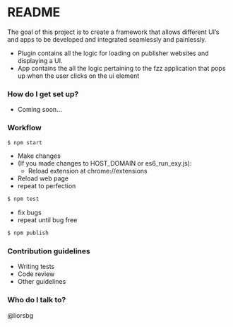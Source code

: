 # README #

The goal of this project is to create a framework that allows different UI’s and apps to be developed and integrated seamlessly and painlessly.

* Plugin contains all the logic for loading on publisher websites and displaying a UI.
* App contains the all the logic pertaining to the fzz application that pops up when the user clicks on the ui element


### How do I get set up? ###

* Coming soon...

### Workflow ###

```bash
$ npm start
```

* Make changes
* (If you made changes to HOST_DOMAIN or es6_run_exy.js):
    * Reload extension at chrome://extensions
* Reload web page
* repeat to perfection

```bash
$ npm test
```

* fix bugs
* repeat until bug free

```bash
$ npm publish
```


### Contribution guidelines ###

* Writing tests
* Code review
* Other guidelines

### Who do I talk to? ###
@liorsbg
